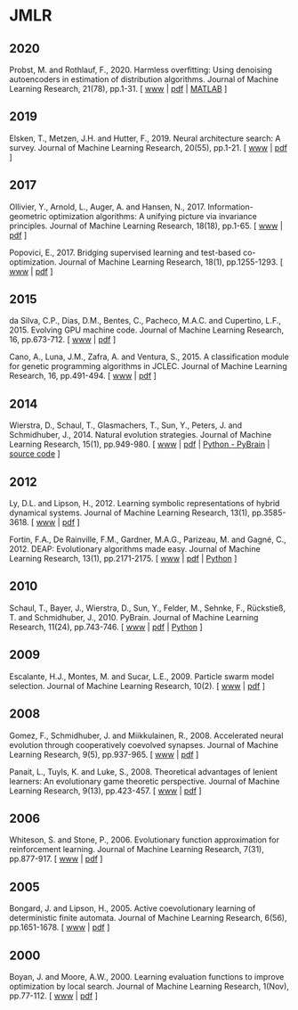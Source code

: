 # JMLR

## 2020

Probst, M. and Rothlauf, F., 2020. Harmless overfitting: Using denoising autoencoders in estimation of distribution algorithms. Journal of Machine Learning Research, 21(78), pp.1-31. [ [www](https://jmlr.csail.mit.edu/papers/v21/16-543.html) | [pdf](https://www.jmlr.org/papers/volume21/16-543/16-543.pdf) | [MATLAB](https://github.com/wohnjayne/eda-suite) ]

## 2019

Elsken, T., Metzen, J.H. and Hutter, F., 2019. Neural architecture search: A survey. Journal of Machine Learning Research, 20(55), pp.1-21. [ [www](https://www.jmlr.org/papers/v20/18-598.html) | [pdf](https://www.jmlr.org/papers/volume20/18-598/18-598.pdf) ]

## 2017

Ollivier, Y., Arnold, L., Auger, A. and Hansen, N., 2017. Information-geometric optimization algorithms: A unifying picture via invariance principles. Journal of Machine Learning Research, 18(18), pp.1-65. [ [www](https://jmlr.org/papers/v18/14-467.html) | [pdf](https://www.jmlr.org/papers/volume18/14-467/14-467.pdf) ]

Popovici, E., 2017. Bridging supervised learning and test-based co-optimization. Journal of Machine Learning Research, 18(1), pp.1255-1293. [ [www](https://www.jmlr.org/papers/v18/16-223.html) | [pdf](https://www.jmlr.org/papers/volume18/16-223/16-223.pdf) ]

## 2015

da Silva, C.P., Dias, D.M., Bentes, C., Pacheco, M.A.C. and Cupertino, L.F., 2015. Evolving GPU machine code. Journal of Machine Learning Research, 16, pp.673-712. [ [www](https://www.jmlr.org/papers/v16/dasilva15a.html) | [pdf](https://m.jmlr.org/papers/volume16/dasilva15a/dasilva15a.pdf) ]

Cano, A., Luna, J.M., Zafra, A. and Ventura, S., 2015. A classification module for genetic programming algorithms in JCLEC. Journal of Machine Learning Research, 16, pp.491-494. [ [www](https://www.jmlr.org/papers/v16/cano15a.html) | [pdf](https://jmlr.org/papers/volume16/cano15a/cano15a.pdf) ]

## 2014

Wierstra, D., Schaul, T., Glasmachers, T., Sun, Y., Peters, J. and Schmidhuber, J., 2014. Natural evolution strategies. Journal of Machine Learning Research, 15(1), pp.949-980. [ [www](https://jmlr.org/papers/v15/wierstra14a.html) | [pdf](https://www.jmlr.org/papers/volume15/wierstra14a/wierstra14a.pdf) | [Python - PyBrain](https://github.com/pybrain/pybrain) | [source code](http://schaul.site44.com/nes.html) ]

## 2012

Ly, D.L. and Lipson, H., 2012. Learning symbolic representations of hybrid dynamical systems. Journal of Machine Learning Research, 13(1), pp.3585-3618. [ [www](https://www.jmlr.org/papers/v13/ly12a.html) | [pdf](https://www.jmlr.org/papers/volume13/ly12a/ly12a.pdf) ]

Fortin, F.A., De Rainville, F.M., Gardner, M.A.G., Parizeau, M. and Gagné, C., 2012. DEAP: Evolutionary algorithms made easy. Journal of Machine Learning Research, 13(1), pp.2171-2175. [ [www](https://www.jmlr.org/papers/v13/fortin12a.html) | [pdf](https://www.jmlr.org/papers/volume13/fortin12a/fortin12a.pdf) | [Python](https://github.com/DEAP/deap) ]

## 2010

Schaul, T., Bayer, J., Wierstra, D., Sun, Y., Felder, M., Sehnke, F., Rückstieß, T. and Schmidhuber, J., 2010. PyBrain. Journal of Machine Learning Research, 11(24), pp.743-746. [ [www](https://jmlr.org/papers/v11/schaul10a.html) | [pdf](https://www.jmlr.org/papers/volume11/schaul10a/schaul10a.pdf) | [Python](https://github.com/pybrain/pybrain) ]

## 2009

Escalante, H.J., Montes, M. and Sucar, L.E., 2009. Particle swarm model selection. Journal of Machine Learning Research, 10(2). [ [www](https://www.jmlr.org/papers/v10/escalante09a.html) | [pdf](https://www.jmlr.org/papers/volume10/escalante09a/escalante09a.pdf) ]

## 2008

Gomez, F., Schmidhuber, J. and Miikkulainen, R., 2008. Accelerated neural evolution through cooperatively coevolved synapses. Journal of Machine Learning Research, 9(5), pp.937-965. [ [www](https://jmlr.org/papers/v9/gomez08a.html) | [pdf](https://www.jmlr.org/papers/volume9/gomez08a/gomez08a.pdf) ]

Panait, L., Tuyls, K. and Luke, S., 2008. Theoretical advantages of lenient learners: An evolutionary game theoretic perspective. Journal of Machine Learning Research, 9(13), pp.423-457. [ [www](https://www.jmlr.org/papers/v9/panait08a.html) | [pdf](https://www.jmlr.org/papers/volume9/panait08a/panait08a.pdf) ]

## 2006

Whiteson, S. and Stone, P., 2006. Evolutionary function approximation for reinforcement learning. Journal of Machine Learning Research, 7(31), pp.877-917. [ [www](https://www.jmlr.org/papers/v7/whiteson06a.html) | [pdf](https://www.jmlr.org/papers/volume7/whiteson06a/whiteson06a.pdf) ]

## 2005

Bongard, J. and Lipson, H., 2005. Active coevolutionary learning of deterministic finite automata. Journal of Machine Learning Research, 6(56), pp.1651-1678. [ [www](https://www.jmlr.org/papers/v6/bongard05a.html) | [pdf](https://www.jmlr.org/papers/volume6/bongard05a/bongard05a.pdf) ]

## 2000

Boyan, J. and Moore, A.W., 2000. Learning evaluation functions to improve optimization by local search. Journal of Machine Learning Research, 1(Nov), pp.77-112. [ [www](https://www.jmlr.org/papers/v1/boyan00a.html) | [pdf](https://www.jmlr.org/papers/volume1/boyan00a/boyan00a.pdf) ]
